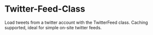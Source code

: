 Twitter-Feed-Class
==================

Load tweets from a twitter account with the TwitterFeed class.
Caching supported, ideal for simple on-site twitter feeds.